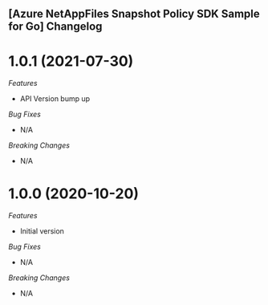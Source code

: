 ## [Azure NetAppFiles Snapshot Policy SDK Sample for Go] Changelog

<a name="2020-10-20"></a>
<a name="2021-07-30"></a>

# 1.0.1 (2021-07-30)

*Features*
* API Version bump up

*Bug Fixes*
* N/A

*Breaking Changes*
* N/A

# 1.0.0 (2020-10-20)

*Features*
* Initial version

*Bug Fixes*
* N/A

*Breaking Changes*
* N/A
